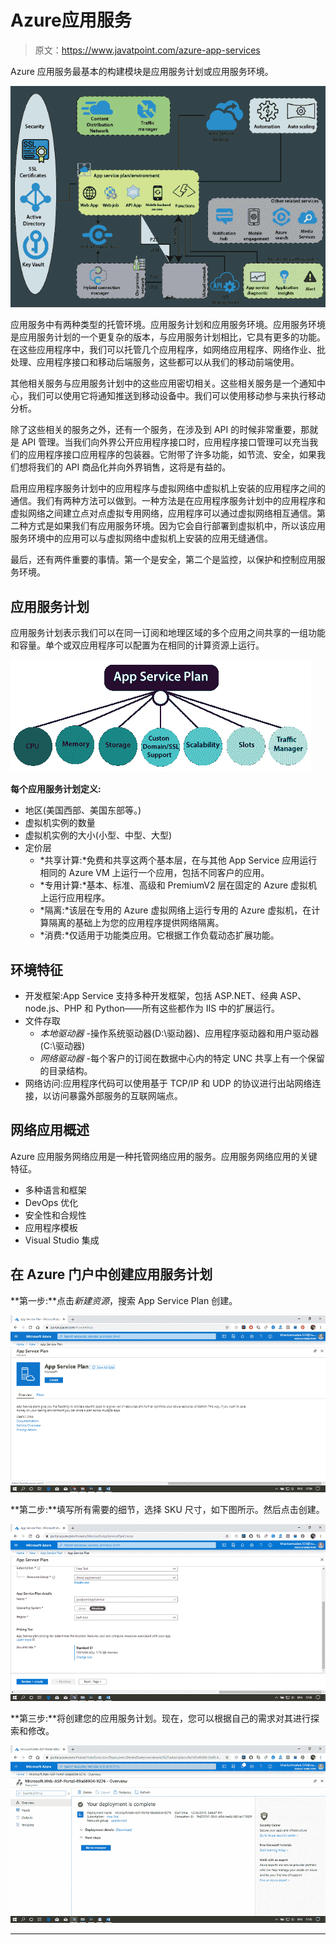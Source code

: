 # Azure应用服务

> 原文：<https://www.javatpoint.com/azure-app-services>

Azure 应用服务最基本的构建模块是应用服务计划或应用服务环境。

![Azure App Services](img/a1ece2ad8838541de358559af60b4f3a.png)

应用服务中有两种类型的托管环境。应用服务计划和应用服务环境。应用服务环境是应用服务计划的一个更复杂的版本，与应用服务计划相比，它具有更多的功能。在这些应用程序中，我们可以托管几个应用程序，如网络应用程序、网络作业、批处理、应用程序接口和移动后端服务，这些都可以从我们的移动前端使用。

其他相关服务与应用服务计划中的这些应用密切相关。这些相关服务是一个通知中心，我们可以使用它将通知推送到移动设备中。我们可以使用移动参与来执行移动分析。

除了这些相关的服务之外，还有一个服务，在涉及到 API 的时候非常重要，那就是 API 管理。当我们向外界公开应用程序接口时，应用程序接口管理可以充当我们的应用程序接口应用程序的包装器。它附带了许多功能，如节流、安全，如果我们想将我们的 API 商品化并向外界销售，这将是有益的。

启用应用程序服务计划中的应用程序与虚拟网络中虚拟机上安装的应用程序之间的通信。我们有两种方法可以做到。一种方法是在应用程序服务计划中的应用程序和虚拟网络之间建立点对点虚拟专用网络，应用程序可以通过虚拟网络相互通信。第二种方式是如果我们有应用服务环境。因为它会自行部署到虚拟机中，所以该应用服务环境中的应用可以与虚拟网络中虚拟机上安装的应用无缝通信。

最后，还有两件重要的事情。第一个是安全，第二个是监控，以保护和控制应用服务环境。

## 应用服务计划

应用服务计划表示我们可以在同一订阅和地理区域的多个应用之间共享的一组功能和容量。单个或双应用程序可以配置为在相同的计算资源上运行。

![Azure App Services](img/e9735cf6e76e65606f9141806fdefe4a.png)

**每个应用服务计划定义:**

*   地区(美国西部、美国东部等。)
*   虚拟机实例的数量
*   虚拟机实例的大小(小型、中型、大型)
*   定价层
    *   *共享计算:*免费和共享这两个基本层，在与其他 App Service 应用运行相同的 Azure VM 上运行一个应用，包括不同客户的应用。
    *   *专用计算:*基本、标准、高级和 PremiumV2 层在固定的 Azure 虚拟机上运行应用程序。
    *   *隔离:*该层在专用的 Azure 虚拟网络上运行专用的 Azure 虚拟机，在计算隔离的基础上为您的应用程序提供网络隔离。
    *   *消费:*仅适用于功能类应用。它根据工作负载动态扩展功能。

## 环境特征

*   开发框架:App Service 支持多种开发框架，包括 ASP.NET、经典 ASP、node.js、PHP 和 Python——所有这些都作为 IIS 中的扩展运行。
*   文件存取
    *   *本地驱动器* -操作系统驱动器(D:\驱动器)、应用程序驱动器和用户驱动器(C:\驱动器)
    *   *网络驱动器* -每个客户的订阅在数据中心内的特定 UNC 共享上有一个保留的目录结构。
*   网络访问:应用程序代码可以使用基于 TCP/IP 和 UDP 的协议进行出站网络连接，以访问暴露外部服务的互联网端点。

## 网络应用概述

Azure 应用服务网络应用是一种托管网络应用的服务。应用服务网络应用的关键特征。

*   多种语言和框架
*   DevOps 优化
*   安全性和合规性
*   应用程序模板
*   Visual Studio 集成

## 在 Azure 门户中创建应用服务计划

**第一步:**点击*新建资源*，搜索 App Service Plan 创建。

![Azure App Services](img/1638b38bed4e0e5573b350d914873ae5.png)

**第二步:**填写所有需要的细节，选择 SKU 尺寸，如下图所示。然后点击创建。

![Azure App Services](img/ba6fe3fd59874514fec9eb404ade940d.png)

**第三步:**将创建您的应用服务计划。现在，您可以根据自己的需求对其进行探索和修改。

![Azure App Services](img/5cfa902dbe9ca0dd61258236a3486952.png)

* * *